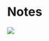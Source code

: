 # Notes

<img src="http://chart.googleapis.com/chart?cht=tx&chl= $$
\left\{\begin{array}{l}
{d p=n u m s[0]} \\
{d p=d p+n u m s[i]} \\
{d p=n u m s[i]}
\end{array}\right.
$$" style="border:none;">